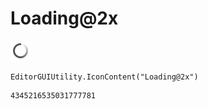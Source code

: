 # Loading@2x
![](/img/Loading@2x.png)

``` CSharp
EditorGUIUtility.IconContent("Loading@2x")
```
```
4345216535031777781
```

